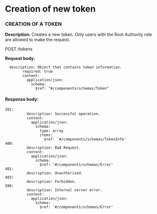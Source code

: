# Creation of new token

### CREATION OF A TOKEN

**Description:** Creates a new token. Only users with the Root Authority role are allowed to make the request.

POST  /tokens

**Request body:**

```
  description: Object that contains token information.
        required: true
        content:
          application/json:
            schema:
              $ref: "#/components/schemas/Token"
```

#### Response body:

```
201:
          description: Successful operation.
          content:
            application/json:
              schema:
                type: array
                items:
                  $ref: '#/components/schemas/TokenInfo'
400:
          description: Bad Request.
          content:
            application/json:
              schema:
                $ref: '#/components/schemas/Error'
401:
          description: Unauthorized.
403:
          description: Forbidden.
500:
          description: Internal server error.
          content:
            application/json:
              schema:
                $ref: '#/components/schemas/Error'
```

